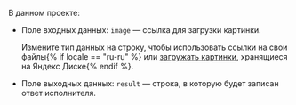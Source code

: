 В данном проекте:

- Поле входных данных: `image` — ссылка для загрузки картинки.

    Измените тип данных на строку, чтобы использовать ссылки на свои файлы{% if locale == "ru-ru" %} или [загружать картинки](../../../../concepts/prepare-data.md#interface), хранящиеся на Яндекс Диске{% endif %}.

- Поле выходных данных: `result` — строка, в которую будет записан ответ исполнителя.